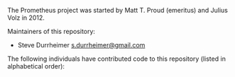 The Prometheus project was started by Matt T. Proud (emeritus) and
Julius Volz in 2012.

Maintainers of this repository:

* Steve Durrheimer <s.durrheimer@gmail.com>

The following individuals have contributed code to this repository
(listed in alphabetical order):
